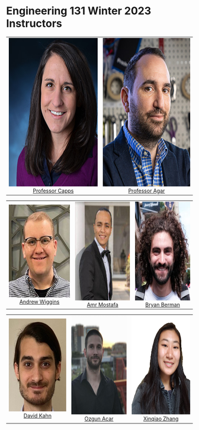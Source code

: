 # Engineering 131 Winter 2023 Instructors

<style>
td, th {
   border: none!important;
}
</style>

| | |
|:-------------------------:|:-------------------------:|
|<img width="400" height="400" src="https://github.com/DrexelEngineering/ENGR131_W2023/blob/main/jupyterbook/assets/instructor_photos/Capps.jpg?raw=true">  [Professor Capps](mailto:engr131w23@drexel.edu) |<img width="400" height="400" src="https://github.com/DrexelEngineering/ENGR131_W2023/blob/main/jupyterbook/assets/instructor_photos/Agar.jpg?raw=true"> [Professor Agar](mailto:engr131w23@drexel.edu)|

| | | |
|:-------------------------:|:-------------------------:|:-------------------------:|
|<img width="300" height="250" src="https://github.com/DrexelEngineering/ENGR131_W2023/blob/main/jupyterbook/assets/instructor_photos/Andy.jpg?raw=true">  [Andrew Wiggins](mailto:afw42@drexel.edu) |  <img width="266" height="266" src="https://github.com/DrexelEngineering/ENGR131_W2023/blob/main/jupyterbook/assets/instructor_photos/Amr.jpg?raw=true">  [Amr Mostafa](mailto:am4239@drexel.edu)|<img width="266" height="266" src="https://github.com/DrexelEngineering/ENGR131_W2023/blob/main/jupyterbook/assets/instructor_photos/Bryan.jpg?raw=true">  [Bryan Berman](mailto:bb826@drexel.edu)|

| | | |
|:-------------------------:|:-------------------------:|:-------------------------:|
|<img width="300" height="250" src="https://github.com/DrexelEngineering/ENGR131_W2023/blob/main/jupyterbook/assets/instructor_photos/David.jpg?raw=true">  [David Kahn](mailto:dak329@drexel.edu) |  <img width="266" height="266" src="https://github.com/DrexelEngineering/ENGR131_W2023/blob/main/jupyterbook/assets/instructor_photos/Osgar.jpg?raw=true">  [Ozgun Acar](mailto:oa387@drexel.edu)|<img width="266" height="266" src="https://github.com/DrexelEngineering/ENGR131_W2023/blob/main/jupyterbook/assets/instructor_photos/Xinqiao.jpg?raw=true">  [Xinqiao Zhang](mailto:xz498@drexel.edu)|


<!-- | | | | | |
|:-------------------------:|:-------------------------:|:-------------------------:|:-------------------------:|:-------------------------:|
|<img width="150" src="https://github.com/DrexelEngineering/ENGR131_W2023/blob/main/jupyterbook/assets/instructor_photos/empty.png?raw=true"> <br>| <img width="300" height="250" src="https://github.com/DrexelEngineering/ENGR131_W2023/blob/main/jupyterbook/assets/instructor_photos/Amr.jpg?raw=true">  [Amr Mostafa](mailto:am4239@drexel.edu)|<img width="300" height="250" src="https://github.com/DrexelEngineering/ENGR131_W2023/blob/main/jupyterbook/assets/instructor_photos/Amr.jpg?raw=true">  [Amr Mostafa](mailto:am4239@drexel.edu)|<img width="150" src="https://github.com/DrexelEngineering/ENGR131_W2023/blob/main/jupyterbook/assets/instructor_photos/empty.png?raw=true"> <br>| -->

